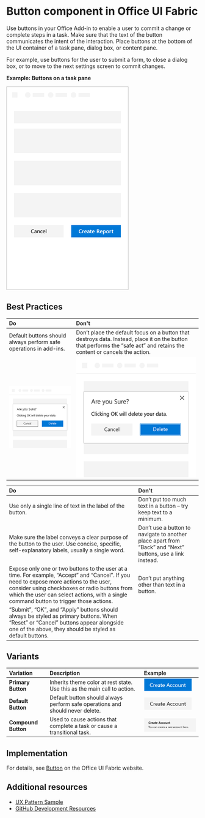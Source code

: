 # Button component in Office UI Fabric

Use buttons in your Office Add-in to enable a user to commit a change or complete steps in a task. Make sure that the text of the button communicates the intent of the interaction. Place buttons at the bottom of the UI container of a task pane, dialog box, or content pane.

For example, use buttons for the user to submit a form, to close a dialog box, or to move to the next settings screen to commit changes.
  
**Example: Buttons on a task pane**

![Button example image.](../images/overview_button.png)

## Best Practices

|**Do**|**Don't**|
|:------------|:--------------|
|Default buttons should always perform safe operations in add-ins.|Don’t place the default focus on a button that destroys data. Instead, place it on the button that performs the “safe act” and retains the content or cancels the action.|
|![Do button example](../images/buttonDo.png)|![Don't button example](../images/buttonDont.png)|

|**Do**|**Don't**|
|:------------|:--------------|
|Use only a single line of text in the label of the button.|Don’t put too much text in a button – try keep text to a minimum.|
|Make sure the label conveys a clear purpose of the button to the user. Use concise, specific, self-explanatory labels, usually a single word.|Don’t use a button to navigate to another place apart from “Back” and “Next” buttons, use a link instead.|
|Expose only one or two buttons to the user at a time. For example, “Accept” and “Cancel”. If you need to expose more actions to the user, consider using checkboxes or radio buttons from which the user can select actions, with a single command button to trigger those actions.|Don’t put anything other than text in a button.|
|“Submit”, “OK”, and “Apply” buttons should always be styled as primary buttons. When “Reset” or “Cancel” buttons appear alongside one of the above, they should be styled as default buttons.| |

## Variants

|**Variation**|**Description**|**Example**|
|:------------|:--------------|:----------|
|**Primary Button**|Inherits theme color at rest state. Use this as the main call to action.|![Primary Button Image.](../images/primary.png)|
|**Default Button**|Default button should always perform safe operations and should never delete.|![Default Button Image.](../images/default.png)|
|**Compound Button**|Used to cause actions that complete a task or cause a transitional task.|![Compound Button Image.](../images/compound.png)|

## Implementation

For details, see [Button](https://dev.office.com/fabric#/components/button) on the Office UI Fabric website.

## Additional resources

* [UX Pattern Sample](https://office.visualstudio.com/DefaultCollection/OC/_git/GettingStarted-FabricReact)
* [GitHub Development Resources](https://github.com/OfficeDev/Office-Add-in-UX-Design-Patterns-Code)